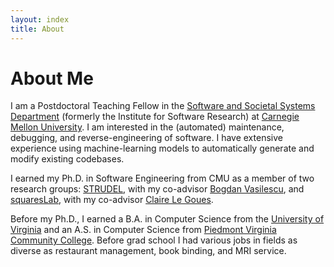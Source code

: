 ```yaml
---
layout: index
title: About
---
```


About Me
========

I am a Postdoctoral Teaching Fellow in the [Software and Societal Systems
Department](https://s3d.cmu.edu) (formerly the Institute for Software Research)
at [Carnegie Mellon University](https://www.cmu.edu/). I am interested in the (automated) maintenance, debugging,
and reverse-engineering of software. I have extensive experience using machine-learning models to automatically generate and modify existing codebases.

I earned my Ph.D. in Software Engineering from CMU as a member of two research
groups: [STRUDEL](https://cmustrudel.github.io/), with my co-advisor [Bogdan
Vasilescu](https://bvasiles.github.io/), and
[squaresLab](https://squareslab.github.io/), with my co-advisor [Claire Le
Goues](https://clairelegoues.com/).

Before my Ph.D., I earned a B.A. in Computer Science from the [University of
Virginia](http://www.virginia.edu/) and an A.S. in Computer Science from
[Piedmont Virginia Community College](https://www.pvcc.edu/). Before grad school
I had various jobs in fields as diverse as restaurant management, book binding,
and MRI service.
